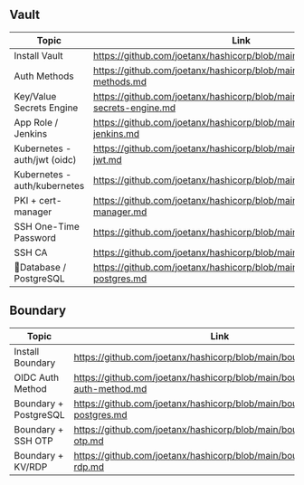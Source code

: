## Vault

|Topic|Link|
|---|---|
|Install Vault|https://github.com/joetanx/hashicorp/blob/main/vault/install.md|
|Auth Methods|https://github.com/joetanx/hashicorp/blob/main/vault/auth-methods.md|
|Key/Value Secrets Engine|https://github.com/joetanx/hashicorp/blob/main/vault/key-vault-secrets-engine.md|
|App Role / Jenkins|https://github.com/joetanx/hashicorp/blob/main/vault/app-role-jenkins.md|
|Kubernetes - auth/jwt (oidc)|https://github.com/joetanx/hashicorp/blob/main/vault/kubernetes-jwt.md|
|Kubernetes - auth/kubernetes|https://github.com/joetanx/hashicorp/blob/main/vault/kubernetes.md|
|PKI + cert-manager|https://github.com/joetanx/hashicorp/blob/main/vault/pki-cert-manager.md|
|SSH One-Time Password|https://github.com/joetanx/hashicorp/blob/main/vault/ssh-otp.md|
|SSH CA|https://github.com/joetanx/hashicorp/blob/main/vault/ssh-ca.md|
|Database / PostgreSQL|https://github.com/joetanx/hashicorp/blob/main/vault/db-postgres.md|

## Boundary

|Topic|Link|
|---|---|
|Install Boundary|https://github.com/joetanx/hashicorp/blob/main/boundary/install.md|
|OIDC Auth Method|https://github.com/joetanx/hashicorp/blob/main/boundary/oidc-auth-method.md|
|Boundary + PostgreSQL|https://github.com/joetanx/hashicorp/blob/main/boundary/db-postgres.md|
|Boundary + SSH OTP|https://github.com/joetanx/hashicorp/blob/main/boundary/ssh-otp.md|
|Boundary + KV/RDP|https://github.com/joetanx/hashicorp/blob/main/boundary/kv-rdp.md|
